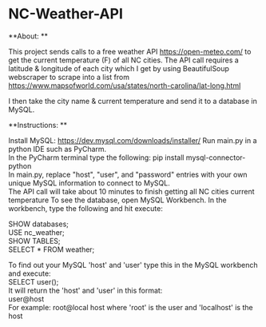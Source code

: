 # NC-Weather-API  
**About:  **
  
This project sends calls to a free weather API https://open-meteo.com/ to get the current temperature (F) of all NC cities.  The API call requires a latitude & longitude of each city which I get by using BeautifulSoup webscraper to scrape into a list from https://www.mapsofworld.com/usa/states/north-carolina/lat-long.html  
  
I then take the city name & current temperature and send it to a database in MySQL.  

**Instructions:  **
  
Install MySQL: https://dev.mysql.com/downloads/installer/
Run main.py in a python IDE such as PyCharm.  
In the PyCharm terminal type the following: pip install mysql-connector-python  
In main.py, replace "host", "user", and "password" entries with your own unique MySQL information to connect to MySQL.  
The API call will take about 10 minutes to finish getting all NC cities current temperature
To see the database, open MySQL Workbench.  In the workbench, type the following and hit execute:

SHOW databases;  
USE nc_weather;  
SHOW TABLES;  
SELECT * FROM weather;  
  
To find out your MySQL 'host' and 'user' type this in the MySQL workbench and execute:  
SELECT user();  
It will return the 'host' and 'user' in this format:  
user@host  
For example: root@local host where 'root' is the user and 'localhost' is the host
